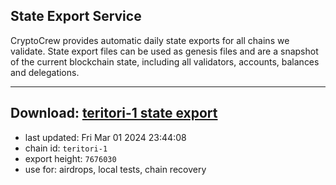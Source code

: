 ## State Export Service
CryptoCrew provides automatic daily state exports for all chains we validate. State export files can be used as genesis files and are a snapshot of the current blockchain state, including all validators, accounts, balances and delegations.

---
**Download: [teritori-1 state export](https://dl-eu2.ccvalidators.com/SERVICE/teritori/teritori-1_export_7676030.json)**
---

- last updated: Fri Mar 01 2024 23:44:08
- chain id: `teritori-1`
- export height: `7676030`
- use for: airdrops, local tests, chain recovery
